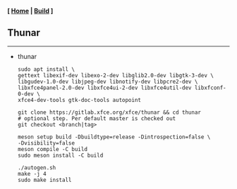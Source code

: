 <link href="../style.css" rel="stylesheet"></link>

**[ [Home](../index.html) | [Build](10-build.html) ]**

## Thunar

---

* thunar

    ```
    sudo apt install \
    gettext libexif-dev libexo-2-dev libglib2.0-dev libgtk-3-dev \
    libgudev-1.0-dev libjpeg-dev libnotify-dev libpcre2-dev \
    libxfce4panel-2.0-dev libxfce4ui-2-dev libxfce4util-dev libxfconf-0-dev \
    xfce4-dev-tools gtk-doc-tools autopoint
    ```
    ```
    git clone https://gitlab.xfce.org/xfce/thunar && cd thunar
    # optional step. Per default master is checked out
    git checkout <branch|tag>
    ```
    
    ```
    meson setup build -Dbuildtype=release -Dintrospection=false \
    -Dvisibility=false
    meson compile -C build
    sudo meson install -C build
    ```
    
    ```
    ./autogen.sh
    make -j 4
    sudo make install
    ```

<br/>


